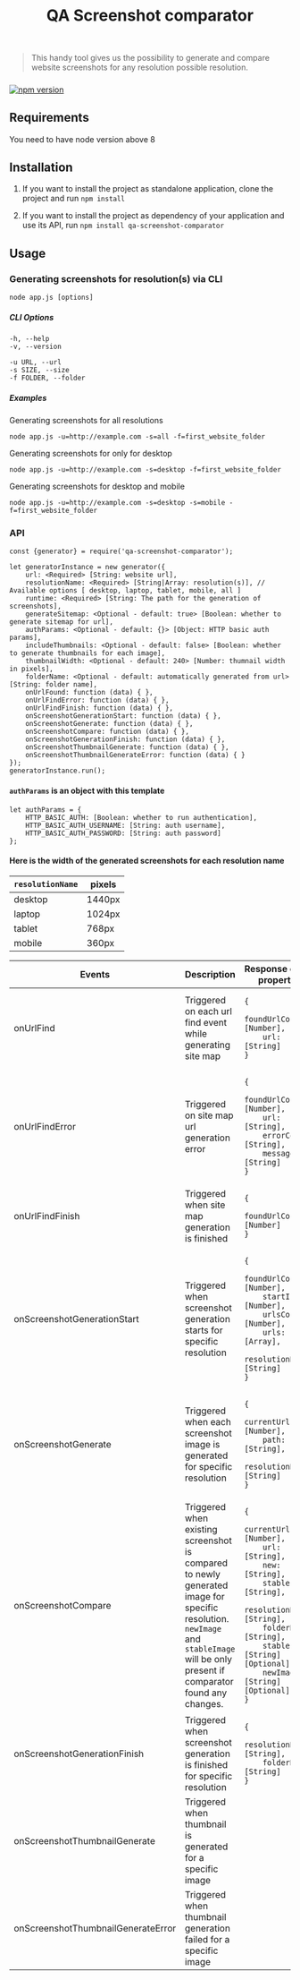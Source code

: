 <p align="center">
    <h1 align="center">
    QA Screenshot comparator
    </h1>
    <br>
</p>

> This handy tool gives us the possibility to generate and compare website screenshots for any resolution possible resolution.

###

[![npm version](https://badge.fury.io/js/1.0.3.svg)](https://www.npmjs.com/package/qa-screenshot-comparator)

## Requirements

You need to have node version above 8

## Installation

1. If you want to install the project as standalone application, clone the project and run `npm install`

2. If you want to install the project as dependency of your application and use its API, run `npm install qa-screenshot-comparator`

## Usage

### Generating screenshots for resolution(s) via CLI

```
node app.js [options]
```
##### CLI Options

    -h, --help
    -v, --version

    -u URL, --url
    -s SIZE, --size
    -f FOLDER, --folder

##### Examples
Generating screenshots for all resolutions
```
node app.js -u=http://example.com -s=all -f=first_website_folder
```

Generating screenshots for only for desktop
```
node app.js -u=http://example.com -s=desktop -f=first_website_folder
```

Generating screenshots for desktop and mobile
```
node app.js -u=http://example.com -s=desktop -s=mobile -f=first_website_folder
```

### API
```node
const {generator} = require('qa-screenshot-comparator');

let generatorInstance = new generator({
    url: <Required> [String: website url],
    resolutionName: <Required> [String|Array: resolution(s)], // Available options [ desktop, laptop, tablet, mobile, all ]
    runtime: <Required> [String: The path for the generation of screenshots],
    generateSitemap: <Optional - default: true> [Boolean: whether to generate sitemap for url],
    authParams: <Optional - default: {}> [Object: HTTP basic auth params],
    includeThumbnails: <Optional - default: false> [Boolean: whether to generate thumbnails for each image],
    thumbnailWidth: <Optional - default: 240> [Number: thumnail width in pixels],
    folderName: <Optional - default: automatically generated from url> [String: folder name],
    onUrlFound: function (data) { },
    onUrlFindError: function (data) { },
    onUrlFindFinish: function (data) { },
    onScreenshotGenerationStart: function (data) { },
    onScreenshotGenerate: function (data) { },
    onScreenshotCompare: function (data) { },
    onScreenshotGenerationFinish: function (data) { },
    onScreenshotThumbnailGenerate: function (data) { },
    onScreenshotThumbnailGenerateError: function (data) { }
});
generatorInstance.run();
```

#### `authParams` is an object with this template
```node
let authParams = {
    HTTP_BASIC_AUTH: [Boolean: whether to run authentication],
    HTTP_BASIC_AUTH_USERNAME: [String: auth username],
    HTTP_BASIC_AUTH_PASSWORD: [String: auth password]
};
```

#### Here is the width of the generated screenshots for each resolution name

| `resolutionName`  | pixels |
-----------|-------
| desktop  | 1440px |
| laptop   | 1024px |
| tablet   | 768px  |
| mobile   | 360px  |

<table>
    <tr>
        <th>Events</th>
        <th>Description</th>
        <th>Response object properties</th>
    </tr>
    <tbody>
    <tr>
        <td>onUrlFind</td>
        <td>Triggered on each url find event while generating site map</td>
        <td>
            <pre><code>{
    foundUrlCount: [Number], 
    url: [String]
}</code></pre>
        </td>
    </tr>
    <tr>
        <td>onUrlFindError</td>
        <td>Triggered on site map url generation error</td>
        <td>
            <pre><code>{
    foundUrlCount: [Number], 
    url: [String],
    errorCode: [String],
    message: [String]
}</code></pre>
        </td>
    </tr>
    <tr>
        <td>onUrlFindFinish</td>
        <td>Triggered when site map generation is finished</td>
        <td>
            <pre><code>{
    foundUrlCount: [Number]
}</code></pre>
                </td>
    </tr>
    <tr>
        <td>onScreenshotGenerationStart</td>
        <td>Triggered when screenshot generation starts for specific resolution</td>
        <td>
            <pre><code>{
    foundUrlCount: [Number], 
    startIndex: [Number],
    urlsCount: [Number],
    urls: [Array],
    resolutionName: [String]
}</code></pre>
                </td>
    </tr>
    <tr>
        <td>onScreenshotGenerate</td>
        <td>Triggered when each screenshot image is generated for specific resolution</td>
        <td>
            <pre><code>{
    currentUrlIndex: [Number], 
    path: [String],
    resolutionName: [String]
}</code></pre>
                </td>
    </tr>
    <tr>
        <td>onScreenshotCompare</td>
        <td>Triggered when existing screenshot is compared to newly generated image for specific resolution. <code>newImage</code> and <code>stableImage</code> will be only present if comparator found any changes.</td>
        <td>
            <pre><code>{
    currentUrlIndex: [Number],
    url: [String],
    new: [String],
    stable: [String],
    resolutionName: [String],
    folderName: [String],
    stableImage: [String][Optional],
    newImage: [String][Optional]
}</code></pre>
                </td>
    </tr>
    <tr>
        <td>onScreenshotGenerationFinish</td>
        <td>Triggered when screenshot generation is finished for specific resolution</td>
        <td>
            <pre><code>{
    resolutionName: [String], 
    folderName: [String]
}</code></pre>
        </td>
    </tr>
    <tr>
        <td>onScreenshotThumbnailGenerate</td>
        <td>Triggered when thumbnail is generated for a specific image</td>
        <td></td>
    </tr>
    <tr>
        <td>onScreenshotThumbnailGenerateError</td>
        <td>Triggered when thumbnail generation failed for a specific image</td>
        <td></td>
    </tr>
    </tbody>
</table>
